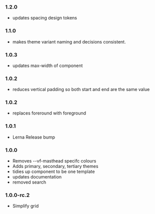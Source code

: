 ### 1.2.0

- updates spacing design tokens

### 1.1.0

- makes theme variant naming and decisions consistent.

### 1.0.3

- updates max-width of component

### 1.0.2

- reduces vertical padding so both start and end are the same value

### 1.0.2

- replaces foreround with foreground

### 1.0.1

- Lerna Release bump

### 1.0.0

- Removes --vf-masthead specifc colours
- Adds primary, secondary, tertiary themes
- tidies up component to be one template
- updates documentation
- removed search

### 1.0.0-rc.2

- Simplify grid
